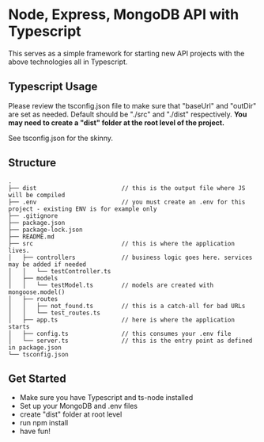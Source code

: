 # Node, Express, MongoDB API with Typescript

This serves as a simple framework for starting new API projects with the above technologies all in Typescript.


## Typescript Usage
Please review the tsconfig.json file to make sure that "baseUrl" and "outDir" are set as needed. Default should be "./src" and "./dist" respectively. **You may need to create a "dist" folder at the root level of the project.**

See tsconfig.json for the skinny.


## Structure
```
.
├── dist                        // this is the output file where JS will be compiled
├── .env                        // you must create an .env for this project - existing ENV is for example only
├── .gitignore                  
├── package.json
├── package-lock.json
├── README.md
├── src                         // this is where the application lives. 
│   ├── controllers             // business logic goes here. services may be added if needed
│   │   └── testController.ts
│   ├── models
│   │   └── testModel.ts        // models are created with mongoose.model()
│   ├── routes
│   │   ├── not_found.ts        // this is a catch-all for bad URLs
│   │   └── test_routes.ts
│   ├── app.ts                  // here is where the application starts
│   ├── config.ts               // this consumes your .env file
│   └── server.ts               // this is the entry point as defined in package.json
└── tsconfig.json
```

## Get Started
- Make sure you have Typescript and ts-node installed
- Set up your MongoDB and .env files
- create "dist" folder at root level
- run npm install
- have fun!